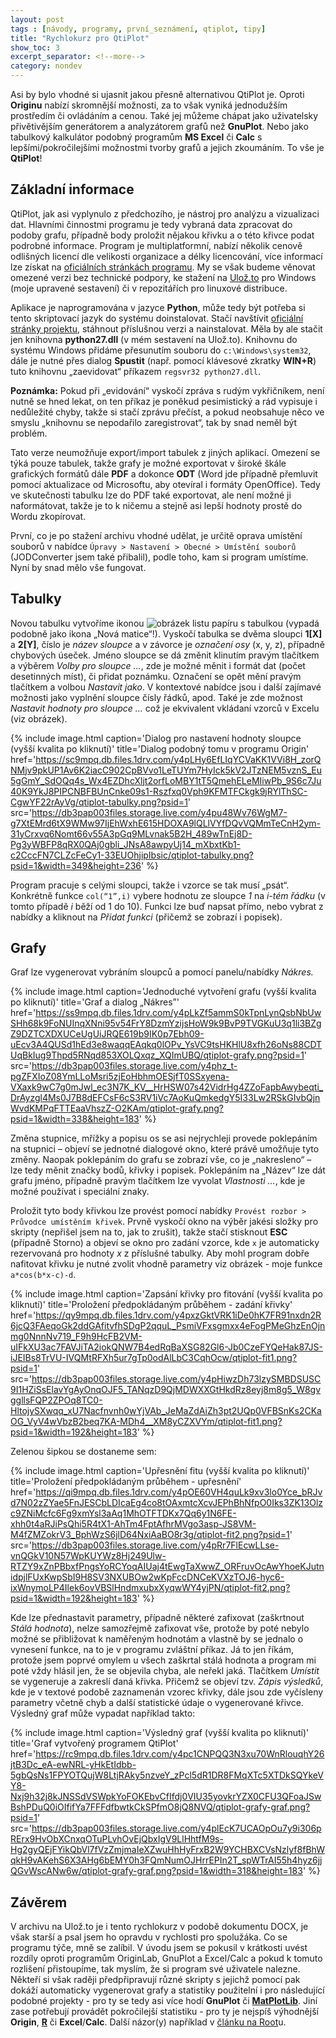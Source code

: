 ```yaml
---
layout: post
tags : [návody, programy, první_seznámení, qtiplot, tipy]
title: "Rychlokurz pro QtiPlot"
show_toc: 3
excerpt_separator: <!--more-->
category: nondev
---
```


Asi by bylo vhodné si ujasnit jakou přesně alternativou QtiPlot je. Oproti **Originu** nabízí skromnější možnosti, za to však vyniká jednodužším prostředím či ovládáním a cenou. Také jej můžeme chápat jako uživatelsky přivětivějším generátorem a analyzátorem grafů než **GnuPlot**. Nebo jako tabulkový kalkulátor podobný programům **MS Excel** či **Calc** s lepšími/pokročilejšími možnostmi tvorby grafů a jejich zkoumáním. To vše je **QtiPlot**!

<!--more-->

## Základní informace

QtiPlot, jak asi vyplynulo z předchozího, je nástroj pro analýzu a vizualizaci dat. Hlavními činnostmi programu je tedy vybraná data zpracovat do podoby grafu, případně body proložit nějakou křivku a o této křivce podat podrobné informace. Program je multiplatformní, nabízí několik cenově odlišných licencí dle velikosti organizace a délky licencování, více informací lze získat na [oficiálních stránkách programu](http://soft.proindependent.com/qtiplot.html "Oficiální stránky v angličtině o programu QtiPlot"). My se však budeme věnovat omezené verzi bez technické podpory, ke stažení na [Ulož.to](http://uloz.to/x9jee1Pv/qtiplot-janandrle-2013-zip "Moje kompilace programu QtiPlot pro windows") pro Windows (moje upravené sestavení) či v repozitářích pro linuxové distribuce.

Aplikace je naprogramována v jazyce **Python**, může tedy být potřeba si tento skriptovací jazyk do systému doinstalovat. Stačí navštívit [oficiální stránky projektu](http://www.python.org/download/ "Oficiální stránky projektu Python"), stáhnout příslušnou verzi a nainstalovat. Měla by ale stačit jen knihovna **python27.dll** (v mém sestavení na Ulož.to). Knihovnu do systému Windows přidáme přesunutím souboru do `c:\Windows\system32`, dále je nutné přes dialog **Spustit** (např. pomocí klávesové zkratky **WIN+R**) tuto knihovnu „zaevidovat“ příkazem `regsvr32 python27.dll`.

**Poznámka:** Pokud při „evidování“ vyskočí zpráva s rudým vykřičníkem, není nutně se hned lekat, on ten příkaz je poněkud pesimistický a rád vypisuje i nedůležité chyby, takže si stačí zprávu přečíst, a pokud neobsahuje něco ve smyslu „knihovnu se nepodařilo zaregistrovat“, tak by snad neměl být problém.

Tato verze neumožňuje export/import tabulek z jiných aplikací. Omezení se týká pouze tabulek, takže grafy je možné exportovat v široké škále grafických formátů dále **PDF** a dokonce **ODT** (Word jde případně přemluvit pomocí aktualizace od Microsoftu, aby otevíral i formáty OpenOffice). Tedy ve skutečnosti tabulku lze do PDF také exportovat, ale není možné ji naformátovat, takže je to k ničemu a stejně asi lepší hodnoty prostě do Wordu zkopírovat.

První, co je po stažení archivu vhodné udělat, je určitě oprava umístění souborů v nabídce `Úpravy > Nastavení > Obecné > Umístění souborů` (JODConverter jsem také přibalil), podle toho, kam si program umístíme. Nyní by snad mělo vše fungovat.

## Tabulky

Novou tabulku vytvoříme ikonou <img class="display__i" alt="obrázek listu papíru s tabulkou" src="http://andrle-jan.4fan.cz/images/2014-02/qtiplot-ikona-tabulky.png"/> (vypadá podobně jako ikona „Nová matice“!). Vyskočí tabulka se dvěma sloupci **1[X]** a **2[Y]**, číslo je _název sloupce_ a v závorce je _označení osy_ (x, y, z), případně chybových úseček. Jméno sloupce se dá změnit klinutím pravým tlačítkem a výběrem _Volby pro sloupce …_, zde je možné měnit i formát dat (počet desetinných míst), či přidat poznámku. Označení se opět mění pravým tlačítkem a volbou _Nastavit jako_. V kontextové nabídce jsou i další zajímavé možnosti jako vyplnění sloupce čísly řádků, apod. Také je zde možnost _Nastavit hodnoty pro sloupce …_ což je ekvivalent vkládaní vzorců v Excelu (viz obrázek).

{% include image.html
    caption='Dialog pro nastavení hodnoty sloupce (vyšší kvalita po kliknutí)'
    title='Dialog podobný tomu v programu Origin'
    href='https://sc9mpq.db.files.1drv.com/y4pLHy6EfLIqYCVaKK1VVi8H_zorQNMjv9pkUP1Av6K2iacC902CpBVvo1LeTUYm7HyIck5kV2JTzNEM5vznS_Eu5gGmY_SdOQq4s_Wx4EZDhcXljt2orfLoMBY1tT5QmehELeMIiwPb_9S6c7Ju40K9YkJ8PIPCNBFBUnCnke09s1-Rszfxq0Vph9KFMTFCkgk9jRYlThSC-CgwYF22rAyVg/qtiplot-tabulky.png?psid=1'
    src='https://db3pap003files.storage.live.com/y4pu48Wv76WgM7-g7XtEMrd6tX9WMw97IjEhWxhE615HDOXA9lQLlVYfDQvVQMmTeCnH2ym-31yCrxvq6Nomt66v55A3pGq9MLvnak5B2H_489wTnEj8D-Pg3yWBFP8qRX0QAj0gbli_JNsA8awpyUj14_mXbxtKb1-c2CccFN7CLZcFeCy1-33EUOhjipIbsic/qtiplot-tabulky.png?psid=1&width=349&height=236'
%}

Program pracuje s celými sloupci, takže i vzorce se tak musí „psát“. Konkrétně funkce `col(“1”,i)` vybere hodnotu ze sloupce _1_ na _i-tém řádku_ (v tomto případě _i_ běží od 1 do 10). Funkci lze buď napsat přímo, nebo vybrat z nabídky a kliknout na _Přidat funkci_ (přičemž se zobrazí i popisek).

## Grafy

Graf lze vygenerovat vybráním sloupců a pomocí panelu/nabídky _Nákres._

{% include image.html
    caption='Jednoduché vytvoření grafu (vyšší kvalita po kliknutí)'
    title='Graf a dialog „Nákres”'
    href='https://ss9mpq.db.files.1drv.com/y4pLkZf5ammS0kTpnLynQsbNbUwSHh68k9FoNUInqXNni95v54FrY8DzmYzijsHoW9k9BvP9TVGKuU3q1li3BZgZ9DZTCXDXUCeUgUiJRQE619b9IK0p7Ebh09-uEcv3A4QUSd1hEd3e8waqqEAqkq0lOPv_YsVC9tsHKHlU8xfh26oNs88CDTUqBkIug9Thpd5RNqd853XOLQxqz_XQImUBQ/qtiplot-grafy.png?psid=1'
    src='https://db3pap003files.storage.live.com/y4phz_t-pgZFXIoZ08YmLLoMsri5zjEoHbhmOESjfT0SSxyena-VXaxk9wC7g0mJwl_ec3N7K_KV__HrHSW07s42VidrHg4ZZoFapbAwybeqti_DrAyzgl4Ms0J7B8dEFCsF6cS3RV1iVc7AoKuQmkedgY5I33Lw2RSkGIvbQjnWvdKMPqFTTEaaVhszZ-O2KAm/qtiplot-grafy.png?psid=1&width=338&height=183'
%}

Změna stupnice, mřížky a popisu os se asi nejrychleji provede poklepáním na stupnici – objeví se jednotné dialogové okno, které právě umožňuje tyto změny. Naopak poklepáním do grafu se zobrazí vše, co je „nakresleno“ – lze tedy měnit značky bodů, křivky i popisek. Poklepáním na „Název“ lze dát grafu jméno, případně pravým tlačítkem lze vyvolat _Vlastnosti …_, kde je možné používat i speciální znaky.

Proložit tyto body křivkou lze provést pomocí nabídky `Provést rozbor > Průvodce umístěním křivek`. Prvně vyskočí okno na výběr jakési složky pro skripty (nepřišel jsem na to, jak to zrušit), takže stačí stisknout **ESC** (případně Storno) a objeví se okno pro zadání vzorce, kde `x` je automaticky rezervovaná pro hodnoty _x_ z příslušné tabulky. Aby mohl program dobře nafitovat křivku je nutné zvolit vhodně parametry viz obrázek - moje funkce `a*cos(b*x-c)-d`.

{% include image.html
    caption='Zapsání křivky pro fitování (vyšší kvalita po kliknutí)'
    title='Proložení předpokládaným průběhem - zadání křivky'
    href='https://qy9mpq.db.files.1drv.com/y4pxzGktVRK1iDe0hK7FR91nxdn2R6jcQ3FAeqoGk2ddGAfitvfhSDgP2qquL_PsmiVFxsgmxx4eFogPMeGhzEnOjnmg0NnnNv719_F9h9HcFB2VM-uIFkXU3ac7FAVJiTA2iokQNW7B4edRqBaXSG82Gl6-Jb0CzeFYQeHak87JS-iJEIBs8TrVU-IVQMtRFXh5ur7gTp0odAlLbC3CqhOcw/qtiplot-fit1.png?psid=1'
    src='https://db3pap003files.storage.live.com/y4pHiwzDh73lzySMBDSUSC9I1HZiSsElavYgAyOnqOJF5_TANqzD9QjMDWXXGtHkdRz8eyj8m8g5_W8gvggllsFQP2ZPOq8TC0-HltojySXwqq_xU7Nacfnvnh0wYjVAb_JeMaZdAiZh3pt2UQp0VFBSnKs2CKaOG_VyV4wVbzB2beq7KA-MDh4__XM8yCZXVYm/qtiplot-fit1.png?psid=1&width=192&height=183'
%}

Zelenou šipkou se dostaneme sem:

{% include image.html
    caption='Upřesnění fitu (vyšší kvalita po kliknutí)'
    title='Proložení předpokládaným průběhem - upřesnění'
    href='https://qi9mpq.db.files.1drv.com/y4pOE60VH4quLk9xv3lo0Yce_bRJvd7N02zZYae5FnJESCbLDIcaEg4co8tOAxmtcXcvJEPhBhNfpO0Iks3ZK13Olzc9ZNiMcfc6Fg9xmYsl3aAq1MhOTFTDKx7Qq6y1N6FE-xhh0t4aRJiPsQhi5R4tX1-AhTm4FptAfhrMVgo3asp-JS8VM-M4fZMZokrV3_BphWzS6jlD64NxiAaBO8r3g/qtiplot-fit2.png?psid=1'
    src='https://db3pap003files.storage.live.com/y4pRr7FlEcwLLse-vnQGkV10N57WpKUYWz8Hj249Ulw-RTZY9xZnPBbxfPngsYoRCYoqAIUaj4tEwgTaXwwZ_ORFruvOcAwYhoeKJutnidpjlFUxKwpSbI9H8SV3NXUBOw2wKpFccDNCeKVXzTOJ6-hyc6-ixWnymoLP4Ilek6ovVBSlHndmxubxXyqwWY4yjPN/qtiplot-fit2.png?psid=1&width=192&height=183'
%}

Kde lze přednastavit parametry, případně některé zafixovat (zaškrtnout _Stálá hodnota_), nelze samozřejmě zafixovat vše, protože by poté nebylo možné se přibližovat k naměřeným hodnotám a vlastně by se jednalo o vynesení funkce, na to je v programu zvláštní příkaz. Já to jen říkám, protože jsem poprvé omylem u všech zaškrtal stálá hodnota a program mi poté vždy hlásil jen, že se objevila chyba, ale neřekl jaká. Tlačítkem _Umístit_ se vygeneruje a zakreslí daná křivka. Přičemž se objeví tzv. _Zápis výsledků_, kde je v textové podobě zaznamenán vzorec křivky, dále jsou zde vyčísleny parametry včetně chyb a další statistické údaje o vygenerované křivce. Výsledný graf může vypadat například takto:

{% include image.html
    caption='Výsledný graf (vyšší kvalita po kliknutí)'
    title='Graf vytvořený programem QtiPlot'
    href='https://rc9mpq.db.files.1drv.com/y4pc1CNPQQ3N3xu70WnRlouqhY26jtB3Dc_eA-ewNRL-yHkEtIdbb-5gbQsNs1FPYOTQujW8LtjRAky5nzveY_zPcl5dR1DR8FMqXTc5XTDkSQYkeVY8-Nxj9h32j8kJNSSdVSWpkYoFOKEbvCfIfdj0VIU35yovkrYZX0CFU3QFoaJSwBshPDuQ0iOIfifYa7FFFdfbwtkCkSPfmO8jQ8NVQ/qtiplot-grafy-graf.png?psid=1'
    src='https://db3pap003files.storage.live.com/y4plEcK7UCAOpOu7y9i306pRErx9HvObXCnxqOTuPLvhOvEjQbxIgV9LlHhtfM9s-Hg2gyQEjFYikQbVl7fVzZmjmaIeXZwuHhHyFrxB2W9YCHBXCVsNzlyf8fBhWqkH9vAKehS6X3AHg6bEMY0h3FQmNumOJHrrEPIn2T_spWTrAI55h4hyz6jjQGvWscANw6w/qtiplot-grafy-graf.png?psid=1&width=318&height=183'
%}

## Závěrem

V archivu na Ulož.to je i tento rychlokurz v podobě dokumentu DOCX, je však starší a psal jsem ho opravdu v rychlosti pro spolužáka. Co se programu týče, mně se zalíbil. V úvodu jsem se pokusil v krátkosti uvést rozdíly oproti programům OriginLab, GnuPlot a Excel/Calc a pokud k tomuto rozlišení přistoupíme, tak myslím, že si program své uživatele nalezne. Někteří si však raději předpřipravují různé skripty s jejichž pomocí pak dokáží automaticky vygenerovat grafy a statistiky použitelní i pro následující podobné projekty - pro ty se tedy asi více hodí **GnuPlot** či **[MatPlotLib](http://matplotlib.sf.net/ "Python knihovna na kreslení grafů")**. Jiní zase potřebují provádět pokročilejší statistiku - pro ty je nejspíš výhodnější **Origin**, **[R](http://www.r-project.org/ "Rozhraní pro statistické analyzování")** či **Excel**/**Calc**. Další názor(y) například v [článku na Root](http://www.root.cz/clanky/qtiplot-konkurenci-pro-origin/ "QtiPlot konkurencí pro Origin?")u.